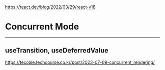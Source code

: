 https://react.dev/blog/2022/03/29/react-v18
# Concurrent Mode
---



## useTransition, useDeferredValue

https://tecoble.techcourse.co.kr/post/2023-07-09-concurrent_rendering/